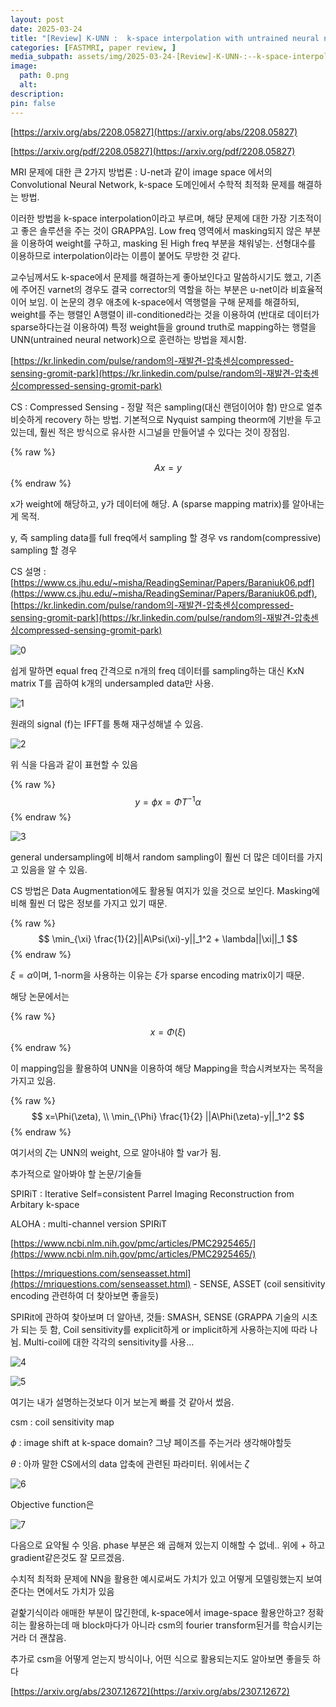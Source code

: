 ```yaml
---
layout: post
date: 2025-03-24
title: "[Review] K-UNN :  k-space interpolation with untrained neural network"
categories: [FASTMRI, paper review, ]
media_subpath: assets/img/2025-03-24-[Review]-K-UNN-:--k-space-interpolation-with-untrained-neural-network.md
image:
  path: 0.png
  alt:  
description:  
pin: false
---
```



[https://arxiv.org/abs/2208.05827](https://arxiv.org/abs/2208.05827)


[https://arxiv.org/pdf/2208.05827](https://arxiv.org/pdf/2208.05827)


MRI 문제에 대한 큰 2가지 방법론 : U-net과 같이 image space 에서의 Convolutional Neural Network, k-space 도메인에서 수학적 최적화 문제를 해결하는 방법.


이러한 방법을 k-space interpolation이라고 부르며, 해당 문제에 대한 가장 기초적이고 좋은 솔루션을 주는 것이 GRAPPA임. Low freq 영역에서 masking되지 않은 부분을 이용하여 weight를 구하고, masking 된 High freq 부분을 채워넣는. 선형대수를 이용하므로 interpolation이라는 이름이 붙어도 무방한 것 같다.


교수님께서도 k-space에서 문제를 해결하는게 좋아보인다고 말씀하시기도 했고, 기존에 주어진 varnet의 경우도 결국 corrector의 역할을 하는 부분은 u-net이라 비효율적이어 보임. 이 논문의 경우 애초에 k-space에서 역행렬을 구해 문제를 해결하되, weight를 주는 행렬인 A행렬이 ill-conditioned라는 것을 이용하여 (반대로 데이터가 sparse하다는걸 이용하여) 특정 weight들을 ground truth로 mapping하는 행렬을 UNN(untrained neural network)으로 훈련하는 방법을 제시함.


[https://kr.linkedin.com/pulse/random의-재발견-압축센싱compressed-sensing-gromit-park](https://kr.linkedin.com/pulse/random의-재발견-압축센싱compressed-sensing-gromit-park)


CS : Compressed Sensing - 정말 적은 sampling(대신 랜덤이어야 함) 만으로 얼추 비슷하게 recovery 하는 방법. 기본적으로 Nyquist samping theorm에 기반을 두고 있는데, 훨씬 적은 방식으로 유사한 시그널을 만들어낼 수 있다는 것이 장점임. 


{% raw %}
$$
Ax=y
$$
{% endraw %}


x가 weight에 해당하고, y가 데이터에 해당.  A (sparse mapping matrix)를 알아내는게 목적. 


y, 즉 sampling data를 full freq에서 sampling 할 경우 vs random(compressive) sampling 할 경우


CS 설명 : [https://www.cs.jhu.edu/~misha/ReadingSeminar/Papers/Baraniuk06.pdf](https://www.cs.jhu.edu/~misha/ReadingSeminar/Papers/Baraniuk06.pdf), [https://kr.linkedin.com/pulse/random의-재발견-압축센싱compressed-sensing-gromit-park](https://kr.linkedin.com/pulse/random의-재발견-압축센싱compressed-sensing-gromit-park)


![0](/0.png)


쉽게 말하면 equal freq 간격으로 n개의 freq 데이터를 sampling하는 대신 KxN matrix T를 곱하여 k개의 undersampled data만 사용. 


![1](/1.png)


원래의 signal (f)는 IFFT를 통해 재구성해낼 수 있음. 


![2](/2.png)


위 식을 다음과 같이 표현할 수 있음


{% raw %}
$$
y=\phi x = \Phi T^{-1}\alpha
$$
{% endraw %}


![3](/3.png)


general undersampling에 비해서 random sampling이 훨씬 더 많은 데이터를 가지고 있음을 알 수 있음.


CS 방법은 Data Augmentation에도 활용될 여지가 있을 것으로 보인다. Masking에 비해 훨씬 더 많은 정보를 가지고 있기 때문.


{% raw %}
$$
\min_{\xi} \frac{1}{2}||A\Psi(\xi)-y||_1^2 + \lambda||\xi||_1
$$
{% endraw %}


$\xi = \alpha$이며,  1-norm을 사용하는 이유는 $\xi$가 sparse encoding matrix이기 때문. 


해당 논문에서는 


{% raw %}
$$
x=\Phi(\xi)
$$
{% endraw %}


이 mapping임을 활용하여 UNN을 이용하여 해당 Mapping을 학습시켜보자는 목적을 가지고 있음.


{% raw %}
$$
x=\Phi(\zeta), \\ \min_{\Phi} \frac{1}{2} ||A\Phi(\zeta)-y||_1^2
$$
{% endraw %}


여기서의 $\zeta$는 UNN의 weight, 으로 알아내야 할 var가 됨. 


추가적으로 알아봐야 할 논문/기술들


SPIRiT : Iterative Self=consistent Parrel Imaging Reconstruction from Arbitary k-space


ALOHA : multi-channel version SPIRiT


[https://www.ncbi.nlm.nih.gov/pmc/articles/PMC2925465/](https://www.ncbi.nlm.nih.gov/pmc/articles/PMC2925465/)


[https://mriquestions.com/senseasset.html](https://mriquestions.com/senseasset.html) - SENSE, ASSET (coil sensitivity encoding 관련하여 더 찾아보면 좋을듯)


SPIRit에 관하여 찾아보며 더 알아낸, 것들: SMASH, SENSE (GRAPPA 기술의 시초가 되는 듯 함, Coil sensitivity를 explicit하게 or implicit하게 사용하는지에 따라 나뉨. Multi-coil에 대한 각각의 sensitivity를 사용…


![4](/4.png)


![5](/5.png)


여기는 내가 설명하는것보다 이거 보는게 빠를 것 같아서 썼음.


csm : coil sensitivity map


$\phi$ : image shift at k-space domain? 그냥 페이즈를 주는거라 생각해야할듯


$\theta$ : 아까 말한 CS에서의 data 압축에 관련된 파라미터. 위에서는 $\zeta$


![6](/6.png)


Objective function은 


![7](/7.png)


다음으로 요약될 수 잇음. phase 부분은 왜 곱해져 있는지 이해할 수 없네.. 위에 + 하고 gradient같은것도 잘 모르겠음. 


수치적 최적화 문제에 NN을 활용한 예시로써도 가치가 있고 어떻게 모델링했는지 보여준다는 면에서도 가치가 있음


겉핥기식이라 애매한 부분이 많긴한데, k-space에서 image-space 활용안하고?  정확히는 활용하는데 매 block마다가 아니라 csm의 fourier transform된거를 학습시키는거라 더 괜찮음.


추가로 csm을 어떻게 얻는지 방식이나, 어떤 식으로 활용되는지도 알아보면 좋을듯 하다


[https://arxiv.org/abs/2307.12672](https://arxiv.org/abs/2307.12672)


